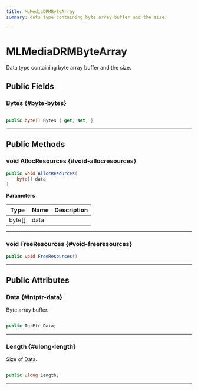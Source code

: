 ```yaml
---
title: MLMediaDRMByteArray
summary: data type containing byte array buffer and the size. 

---
```


# MLMediaDRMByteArray




Data type containing byte array buffer and the size.   





## Public Fields

### Bytes {#byte-bytes}

```csharp

public byte[] Bytes { get; set; }

```






-----------

## Public Methods

### void AllocResources {#void-allocresources}

```csharp
public void AllocResources(
    byte[] data
)
```


**Parameters**

| Type | Name  | Description  | 
|--|--|--|
| byte[] |data||






-----------

### void FreeResources {#void-freeresources}

```csharp
public void FreeResources()
```






-----------

## Public Attributes

### Data {#intptr-data}

Byte array buffer. 

```csharp

public IntPtr Data;

```






-----------

### Length {#ulong-length}

Size of Data. 

```csharp

public ulong Length;

```






-----------


